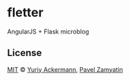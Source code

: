 # fletter

AngularJS + Flask microblog

## License

[MIT](https://github.com/herrjemand/U2F-Flask-Demo/blob/master/LICENSE.md) © [Yuriy Ackermann](https://jeman.de/), [Pavel Zamyatin](https://github.com/pavelzamyatin)